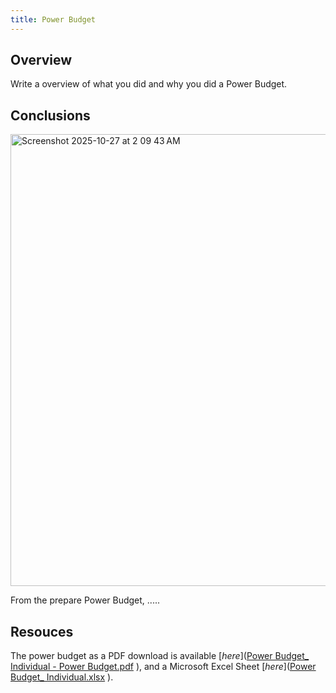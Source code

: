 ```yaml
---
title: Power Budget
---
```


## Overview
Write a overview of what you did and why you did a Power Budget.


## Conclusions
<img width="528" height="723" alt="Screenshot 2025-10-27 at 2 09 43 AM" src="https://github.com/user-attachments/assets/e5b22992-01f8-4399-801d-2a76aefe2bf6" />


From the prepare Power Budget, .....

## Resouces

The power budget as a PDF download is available [*here*]([Power Budget_ Individual - Power Budget.pdf](https://github.com/user-attachments/files/23160455/Power.Budget_.Individual.-.Power.Budget.pdf)
), and a Microsoft Excel Sheet [*here*]([Power Budget_ Individual.xlsx](https://github.com/user-attachments/files/23160384/Power.Budget_.Individual.xlsx)
).

